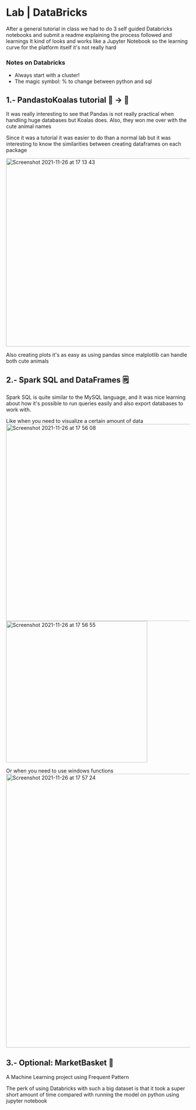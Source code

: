 # Lab | DataBricks  

After a general tutorial in class we had to do 3 self guided Databricks notebooks and submit a readme explaining the process followed and learnings
It kind of looks and works like a Jupyter Notebook so the learning curve for the platform itself it's not really hard

### Notes on Databricks

- Always start with a cluster!
- The magic symbol: % to change between python and sql

## 1.- PandastoKoalas tutorial 🐼 → 🐨

It was really interesting to see that Pandas is not really practical when handling huge databases but Koalas does. Also, they won me over with the cute animal names

Since it was a tutorial it was easier to do than a normal lab but it was interesting to know the similarities between creating dataframes on each package  

<img width="515" alt="Screenshot 2021-11-26 at 17 13 43" src="https://user-images.githubusercontent.com/81629326/143608051-43c5d0e2-cca2-42b8-99d7-52ab0a8eeb1e.png">

Also creating plots it's as easy as using pandas since malplotlib can handle both cute animals

## 2.- Spark SQL and DataFrames 🗒️

Spark SQL is quite similar to the MySQL language, and it was nice learning about how it's possible to run queries easily and also export databases to work with.  

Like when you need to visualize a certain amount of data
<img width="539" alt="Screenshot 2021-11-26 at 17 56 08" src="https://user-images.githubusercontent.com/81629326/143612417-e96701d9-4531-4338-bff0-498b31a96a3f.png">  
<img width="387" alt="Screenshot 2021-11-26 at 17 56 55" src="https://user-images.githubusercontent.com/81629326/143612485-46e94879-a87e-4b68-a72b-b36230fd6869.png">  

Or when you need to use windows functions
<img width="749" alt="Screenshot 2021-11-26 at 17 57 24" src="https://user-images.githubusercontent.com/81629326/143612523-79779781-9dd3-40d2-9fd1-8e3fd4b4889f.png">


## 3.- Optional: MarketBasket 🛒

A Machine Learning project using Frequent Pattern

The perk of using Databricks with such a big dataset is that it took a super short amount of time compared with running the model on python using jupyter notebook



